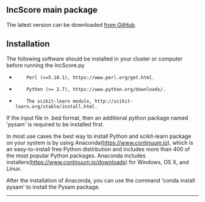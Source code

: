 ## lncScore main package

The latest version can be downloaded [from GitHub](https://github.com/WGLab/lncScore/releases).

## Installation

The following software should be installed in your cluster or computer before running the lncScore.py

*         Perl (>=5.10.1), https://www.perl.org/get.html.
*         Python (>= 2.7), https://www.python.org/downloads/.
*         The scikit-learn module, http://scikit-learn.org/stable/install.html.

If the input file in .bed format, then an additional python package named 'pysam' is required to be installed first. 

In most use cases the best way to install Python and scikit-learn package on your system is by using Anaconda(https://www.continuum.io), which is an easy-to-install free Python distirbution and includes more than 400 of the most popular Python packages. Anaconda includes installers(https://www.continuum.io/downloads) for Windows, OS X, and Linux.

After the installation of Anaconda, you can use the command 'conda install pysam' to install the Pysam package.

---

<script>
  (function(i,s,o,g,r,a,m){i['GoogleAnalyticsObject']=r;i[r]=i[r]||function(){
  (i[r].q=i[r].q||[]).push(arguments)},i[r].l=1*new Date();a=s.createElement(o),
  m=s.getElementsByTagName(o)[0];a.async=1;a.src=g;m.parentNode.insertBefore(a,m)
  })(window,document,'script','//www.google-analytics.com/analytics.js','ga');

  ga('create', 'UA-73542276-1', 'auto');
  ga('send', 'pageview');

</script>
